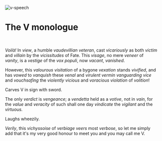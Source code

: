 <img src="/img/v-speech.jpg" title="v-speech" class="post-first-image" />

# The V monologue

&nbsp;

*Voilà!* In *view*, a humble *vaudevillian veteran*, cast *vicariously* as both *victim* and *villain* by the *vicissitudes* of Fate. This *visage*, no mere *veneer* of *vanity*, is a *vestige* of the *vox populi*, now *vacant*, *vanished*.

However, this *valourous visitation* of a bygone *vexation* stands *vivified*, and has *vowed* to *vanquish* these *venal* and *virulent vermin vanguarding vice* and *vouchsafing* the *violently* *vicious* and *voracious violation* of *volition*!

Carves V in sign with sword.

The only *verdict* is *vengeance*; a *vendetta* held as a *votive*, not in *vain*, for the *value* and *veracity* of such shall one day *vindicate* the *vigilant* and the *virtuous.*

Laughs wheezily.

*Verily*, this *vichyssoise* of *verbiage* *veers* most *verbose*, so let me simply add that it's my very good honour to meet you and you may call me V.